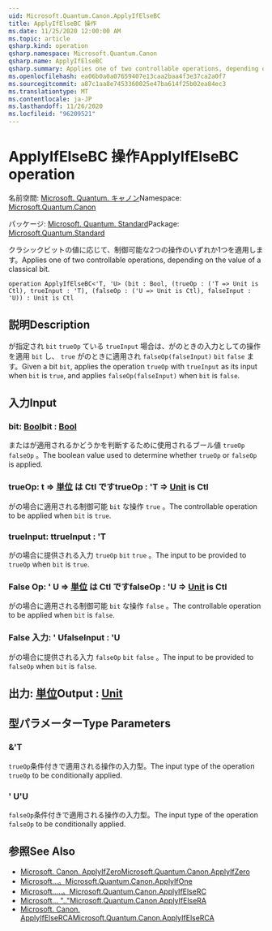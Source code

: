```yaml
---
uid: Microsoft.Quantum.Canon.ApplyIfElseBC
title: ApplyIfElseBC 操作
ms.date: 11/25/2020 12:00:00 AM
ms.topic: article
qsharp.kind: operation
qsharp.namespace: Microsoft.Quantum.Canon
qsharp.name: ApplyIfElseBC
qsharp.summary: Applies one of two controllable operations, depending on the value of a classical bit.
ms.openlocfilehash: ea06b0a0a07659407e13caa2baa4f3e37ca2a0f7
ms.sourcegitcommit: a87c1aa8e7453360025e47ba614f25b02ea84ec3
ms.translationtype: MT
ms.contentlocale: ja-JP
ms.lasthandoff: 11/26/2020
ms.locfileid: "96209521"
---
```

# <a name="applyifelsebc-operation"></a><span data-ttu-id="9f36d-102">ApplyIfElseBC 操作</span><span class="sxs-lookup"><span data-stu-id="9f36d-102">ApplyIfElseBC operation</span></span>

<span data-ttu-id="9f36d-103">名前空間: [Microsoft. Quantum. キャノン](xref:Microsoft.Quantum.Canon)</span><span class="sxs-lookup"><span data-stu-id="9f36d-103">Namespace: [Microsoft.Quantum.Canon](xref:Microsoft.Quantum.Canon)</span></span>

<span data-ttu-id="9f36d-104">パッケージ: [Microsoft. Quantum. Standard](https://nuget.org/packages/Microsoft.Quantum.Standard)</span><span class="sxs-lookup"><span data-stu-id="9f36d-104">Package: [Microsoft.Quantum.Standard](https://nuget.org/packages/Microsoft.Quantum.Standard)</span></span>


<span data-ttu-id="9f36d-105">クラシックビットの値に応じて、制御可能な2つの操作のいずれか1つを適用します。</span><span class="sxs-lookup"><span data-stu-id="9f36d-105">Applies one of two controllable operations, depending on the value of a classical bit.</span></span>

```qsharp
operation ApplyIfElseBC<'T, 'U> (bit : Bool, (trueOp : ('T => Unit is Ctl), trueInput : 'T), (falseOp : ('U => Unit is Ctl), falseInput : 'U)) : Unit is Ctl
```


## <a name="description"></a><span data-ttu-id="9f36d-106">説明</span><span class="sxs-lookup"><span data-stu-id="9f36d-106">Description</span></span>

<span data-ttu-id="9f36d-107">が指定され `bit` `trueOp` ている `trueInput` 場合は、がのときの入力としての操作を適用 `bit` し、 `true` がのときに適用され `falseOp(falseInput)` `bit` `false` ます。</span><span class="sxs-lookup"><span data-stu-id="9f36d-107">Given a bit `bit`, applies the operation `trueOp` with `trueInput` as its input when `bit` is `true`, and applies `falseOp(falseInput)` when `bit` is `false`.</span></span>

## <a name="input"></a><span data-ttu-id="9f36d-108">入力</span><span class="sxs-lookup"><span data-stu-id="9f36d-108">Input</span></span>

### <a name="bit--bool"></a><span data-ttu-id="9f36d-109">bit: [Bool](xref:microsoft.quantum.lang-ref.bool)</span><span class="sxs-lookup"><span data-stu-id="9f36d-109">bit : [Bool](xref:microsoft.quantum.lang-ref.bool)</span></span>

<span data-ttu-id="9f36d-110">またはが適用されるかどうかを判断するために使用されるブール値 `trueOp` `falseOp` 。</span><span class="sxs-lookup"><span data-stu-id="9f36d-110">The boolean value used to determine whether `trueOp` or `falseOp` is applied.</span></span>


### <a name="trueop--t--unit--is-ctl"></a><span data-ttu-id="9f36d-111">trueOp: t => [単位](xref:microsoft.quantum.lang-ref.unit)  は Ctl です</span><span class="sxs-lookup"><span data-stu-id="9f36d-111">trueOp : 'T => [Unit](xref:microsoft.quantum.lang-ref.unit)  is Ctl</span></span>

<span data-ttu-id="9f36d-112">がの場合に適用される制御可能 `bit` な操作 `true` 。</span><span class="sxs-lookup"><span data-stu-id="9f36d-112">The controllable operation to be applied when `bit` is `true`.</span></span>


### <a name="trueinput--t"></a><span data-ttu-id="9f36d-113">trueInput: t</span><span class="sxs-lookup"><span data-stu-id="9f36d-113">trueInput : 'T</span></span>

<span data-ttu-id="9f36d-114">がの場合に提供される入力 `trueOp` `bit` `true` 。</span><span class="sxs-lookup"><span data-stu-id="9f36d-114">The input to be provided to `trueOp` when `bit` is `true`.</span></span>


### <a name="falseop--u--unit--is-ctl"></a><span data-ttu-id="9f36d-115">False Op: ' U => [単位](xref:microsoft.quantum.lang-ref.unit)  は Ctl です</span><span class="sxs-lookup"><span data-stu-id="9f36d-115">falseOp : 'U => [Unit](xref:microsoft.quantum.lang-ref.unit)  is Ctl</span></span>

<span data-ttu-id="9f36d-116">がの場合に適用される制御可能 `bit` な操作 `false` 。</span><span class="sxs-lookup"><span data-stu-id="9f36d-116">The controllable operation to be applied when `bit` is `false`.</span></span>


### <a name="falseinput--u"></a><span data-ttu-id="9f36d-117">False 入力: ' U</span><span class="sxs-lookup"><span data-stu-id="9f36d-117">falseInput : 'U</span></span>

<span data-ttu-id="9f36d-118">がの場合に提供される入力 `falseOp` `bit` `false` 。</span><span class="sxs-lookup"><span data-stu-id="9f36d-118">The input to be provided to `falseOp` when `bit` is `false`.</span></span>



## <a name="output--unit"></a><span data-ttu-id="9f36d-119">出力: [単位](xref:microsoft.quantum.lang-ref.unit)</span><span class="sxs-lookup"><span data-stu-id="9f36d-119">Output : [Unit](xref:microsoft.quantum.lang-ref.unit)</span></span>



## <a name="type-parameters"></a><span data-ttu-id="9f36d-120">型パラメーター</span><span class="sxs-lookup"><span data-stu-id="9f36d-120">Type Parameters</span></span>

### <a name="t"></a><span data-ttu-id="9f36d-121">&</span><span class="sxs-lookup"><span data-stu-id="9f36d-121">'T</span></span>

<span data-ttu-id="9f36d-122">`trueOp`条件付きで適用される操作の入力型。</span><span class="sxs-lookup"><span data-stu-id="9f36d-122">The input type of the operation `trueOp` to be conditionally applied.</span></span>
### <a name="u"></a><span data-ttu-id="9f36d-123">' U</span><span class="sxs-lookup"><span data-stu-id="9f36d-123">'U</span></span>

<span data-ttu-id="9f36d-124">`falseOp`条件付きで適用される操作の入力型。</span><span class="sxs-lookup"><span data-stu-id="9f36d-124">The input type of the operation `falseOp` to be conditionally applied.</span></span>

## <a name="see-also"></a><span data-ttu-id="9f36d-125">参照</span><span class="sxs-lookup"><span data-stu-id="9f36d-125">See Also</span></span>

- [<span data-ttu-id="9f36d-126">Microsoft. Canon. ApplyIfZero</span><span class="sxs-lookup"><span data-stu-id="9f36d-126">Microsoft.Quantum.Canon.ApplyIfZero</span></span>](xref:Microsoft.Quantum.Canon.ApplyIfZero)
- [<span data-ttu-id="9f36d-127">Microsoft...。</span><span class="sxs-lookup"><span data-stu-id="9f36d-127">Microsoft.Quantum.Canon.ApplyIfOne</span></span>](xref:Microsoft.Quantum.Canon.ApplyIfOne)
- [<span data-ttu-id="9f36d-128">Microsoft.....。</span><span class="sxs-lookup"><span data-stu-id="9f36d-128">Microsoft.Quantum.Canon.ApplyIfElseRC</span></span>](xref:Microsoft.Quantum.Canon.ApplyIfElseRC)
- [<span data-ttu-id="9f36d-129">Microsoft... ".."</span><span class="sxs-lookup"><span data-stu-id="9f36d-129">Microsoft.Quantum.Canon.ApplyIfElseRA</span></span>](xref:Microsoft.Quantum.Canon.ApplyIfElseRA)
- [<span data-ttu-id="9f36d-130">Microsoft. Canon. ApplyIfElseRCA</span><span class="sxs-lookup"><span data-stu-id="9f36d-130">Microsoft.Quantum.Canon.ApplyIfElseRCA</span></span>](xref:Microsoft.Quantum.Canon.ApplyIfElseRCA)